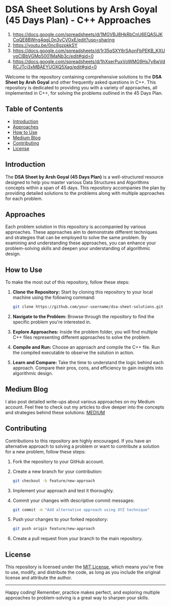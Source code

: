 # DSA Sheet Solutions by Arsh Goyal (45 Days Plan) - C++ Approaches

1. https://docs.google.com/spreadsheets/d/1MGVBJ8HkRbCnU6EQASjJKCqQE8BWng4qgL0n3vCVOxE/edit?usp=sharing
2. https://youtu.be/0nc8gzpkkSY
3. https://docs.google.com/spreadsheets/d/1r35qSXY6rSAonFbPEKB_KXUvpCIBbVGMp5001MaNb3c/edit#gid=0
4. https://docs.google.com/spreadsheets/d/1hXserPuxVoWMG9Hs7y8wVdRCJTcj3xMBAEYUOXQ5Xag/edit#gid=0

Welcome to the repository containing comprehensive solutions to the **DSA Sheet by Arsh Goyal** and other frequently asked questions in C++. This repository is dedicated to providing you with a variety of approaches, all implemented in C++, for solving the problems outlined in the 45 Days Plan.

## Table of Contents

- [Introduction](#introduction)
- [Approaches](#approaches)
- [How to Use](#how-to-use)
- [Medium Blog](#medium-blog)
- [Contributing](#contributing)
- [License](#license)

## Introduction

The **DSA Sheet by Arsh Goyal (45 Days Plan)** is a well-structured resource designed to help you master various Data Structures and Algorithms concepts within a span of 45 days. This repository accompanies the plan by providing detailed solutions to the problems along with multiple approaches for each problem.

## Approaches

Each problem solution in this repository is accompanied by various approaches. These approaches aim to demonstrate different techniques and strategies that can be employed to solve the same problem. By examining and understanding these approaches, you can enhance your problem-solving skills and deepen your understanding of algorithmic design.

## How to Use

To make the most out of this repository, follow these steps:

1. **Clone the Repository:** Start by cloning this repository to your local machine using the following command:
   
   ```bash
   git clone https://github.com/your-username/dsa-sheet-solutions.git

2. **Navigate to the Problem:** Browse through the repository to find the specific problem you're interested in.

3. **Explore Approaches:** Inside the problem folder, you will find multiple C++ files representing different approaches to solve the problem.

4. **Compile and Run:** Choose an approach and compile the C++ file. Run the compiled executable to observe the solution in action.

5. **Learn and Compare:** Take the time to understand the logic behind each approach. Compare their pros, cons, and efficiency to gain insights into algorithmic design.

## Medium Blog

I also post detailed write-ups about various approaches on my Medium account. Feel free to check out my articles to dive deeper into the concepts and strategies behind these solutions: [MEDIUM](https://medium.com/@sheefanaaz6417)

## Contributing

Contributions to this repository are highly encouraged. If you have an alternative approach to solving a problem or want to contribute a solution for a new problem, follow these steps:

1. Fork the repository to your GitHub account.

2. Create a new branch for your contribution:
   
   ```bash
   git checkout -b feature/new-approach
   ```

3. Implement your approach and test it thoroughly.

4. Commit your changes with descriptive commit messages:
   
   ```bash
   git commit -m "Add alternative approach using XYZ technique"
   ```

5. Push your changes to your forked repository:

   ```bash
   git push origin feature/new-approach
   ```

6. Create a pull request from your branch to the main repository.

## License

This repository is licensed under the [MIT License](LICENSE), which means you're free to use, modify, and distribute the code, as long as you include the original license and attribute the author.

---

Happy coding! Remember, practice makes perfect, and exploring multiple approaches to problem-solving is a great way to sharpen your skills.
```
